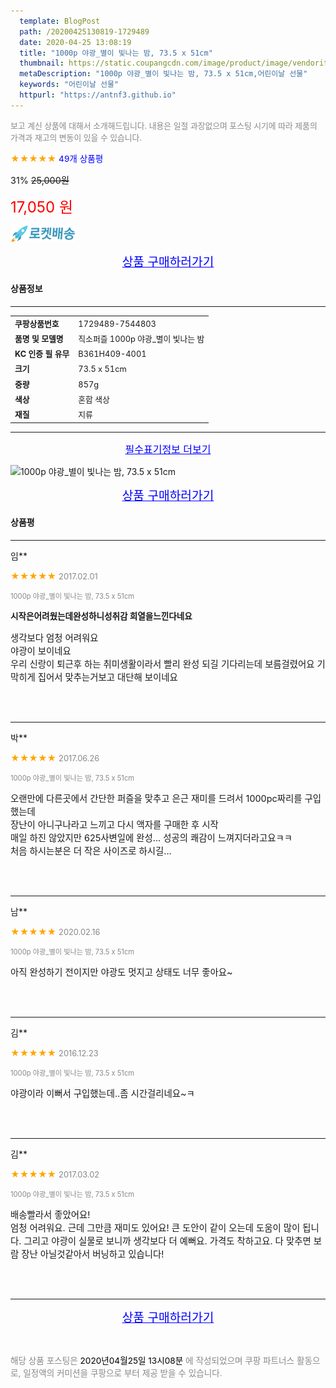 ```yaml
---
  template: BlogPost
  path: /20200425130819-1729489
  date: 2020-04-25 13:08:19
  title: "1000p 야광_별이 빛나는 밤, 73.5 x 51cm"
  thumbnail: https://static.coupangcdn.com/image/product/image/vendoritem/2016/01/20/3010182650/7a00686b-6e87-470f-ae6e-11a5902a8101.jpg
  metaDescription: "1000p 야광_별이 빛나는 밤, 73.5 x 51cm,어린이날 선물"
  keywords: "어린이날 선물"
  httpurl: "https://antnf3.github.io"
---
```

  
<span style="color: #888;font-size:0.8rem">보고 계신 상품에 대해서 소개해드립니다.
내용은 일절 과장없으며 포스팅 시기에 따라 제품의 가격과 재고의 변동이 있을 수 있습니다.</span>
  
<span style="color: orange;">★★★★★</span> <span style="color: blue;font-size: 0.85rem;">49개 상품평</span>

<span style="font-size: 0.9rem">31%</span> <span style="font-size: 0.9rem">~~25,000원~~</span>

<span style="color: red;font-size: 1.5rem;">17,050 원</span>

![로켓배송](/assets/rocket_logo.png)

<p align="center"><a href="http://me2.do/5ClAY2Rs" style="font-size: 1.2rem; color: blue;">상품 구매하러가기</a></p>

#### 상품정보

---

|                  |                       |
| ---------------- | --------------------- |
| **<span style="font-size:0.8rem;">쿠팡상품번호</span>** | <span style="font-size:0.8rem;">1729489-7544803</span> |
| **<span style="font-size:0.8rem;">품명 및 모델명</span>**    | <span style="font-size:0.8rem;">직소퍼즐 1000p 야광_별이 빛나는 밤</span>        |
| **<span style="font-size:0.8rem;">KC 인증 필 유무</span>**    | <span style="font-size:0.8rem;">B361H409-4001</span>        |
| **<span style="font-size:0.8rem;">크기</span>**    | <span style="font-size:0.8rem;">73.5 x 51cm</span>        |
| **<span style="font-size:0.8rem;">중량</span>**    | <span style="font-size:0.8rem;">857g</span>        |
| **<span style="font-size:0.8rem;">색상</span>**    | <span style="font-size:0.8rem;">혼합 색상</span>        |
| **<span style="font-size:0.8rem;">재질</span>**    | <span style="font-size:0.8rem;">지류</span>        |








---

<p align="center"><a href="http://me2.do/5ClAY2Rs" style="font-size: 1rem; color: blue;">필수표기정보 더보기</a></p>

![1000p 야광_별이 빛나는 밤, 73.5 x 51cm](http://thumbnail9.coupangcdn.com/thumbnails/remote/q89/image/product/content/vendorItem/2016/01/20/3010182650/1862e6b0-173f-4e0a-b6cd-710625d66d76.jpg)

<p align="center"><a href="http://me2.do/5ClAY2Rs" style="font-size: 1.2rem; color: blue;">상품 구매하러가기</a></p>

#### 상품평
  
---
  
임**
    
<span style="color: orange;">★★★★★</span> <span style="font-size:0.8rem;color: #888;">2017.02.01</span>
    
<span style="color: #888;font-size:0.7rem">1000p 야광_별이 빛나는 밤, 73.5 x 51cm</span>
    
<span style="font-size:0.85rem">**시작은어려웠는데완성하니성취감 희열을느낀다네요**</span>
    
<span style="font-size: 0.9rem;">생각보다 엄청 어려워요<br/>야광이 보이네요<br/>우리 신랑이 퇴근후 하는 취미생활이라서 빨리 완성 되길 기다리는데 보름걸렸어요 기막히게 집어서 맞추는거보고 대단해 보이네요</span>
    
<br>
<br>

---
  
박**
    
<span style="color: orange;">★★★★★</span> <span style="font-size:0.8rem;color: #888;">2017.06.26</span>
    
<span style="color: #888;font-size:0.7rem">1000p 야광_별이 빛나는 밤, 73.5 x 51cm</span>
    

    
<span style="font-size: 0.9rem;">오랜만에 다른곳에서 간단한 퍼즐을 맞추고 은근 재미를 드려서 1000pc짜리를 구입했는데 <br/>장난이 아니구나라고 느끼고 다시 액자를 구매한 후 시작<br/>매일 하진 않았지만 625사변일에 완성... 성공의 쾌감이 느껴지더라고요ㅋㅋ<br/>처음 하시는분은 더 작은 사이즈로 하시길...</span>
    
<br>
<br>

---
  
남**
    
<span style="color: orange;">★★★★★</span> <span style="font-size:0.8rem;color: #888;">2020.02.16</span>
    
<span style="color: #888;font-size:0.7rem">1000p 야광_별이 빛나는 밤, 73.5 x 51cm</span>
    

    
<span style="font-size: 0.9rem;">아직 완성하기 전이지만 야광도 멋지고 상태도 너무 좋아요~</span>
    
<br>
<br>

---
  
김**
    
<span style="color: orange;">★★★★★</span> <span style="font-size:0.8rem;color: #888;">2016.12.23</span>
    
<span style="color: #888;font-size:0.7rem">1000p 야광_별이 빛나는 밤, 73.5 x 51cm</span>
    

    
<span style="font-size: 0.9rem;">야광이라 이뻐서 구입했는데..좀 시간걸리네요~ㅋ</span>
    
<br>
<br>

---
  
김**
    
<span style="color: orange;">★★★★★</span> <span style="font-size:0.8rem;color: #888;">2017.03.02</span>
    
<span style="color: #888;font-size:0.7rem">1000p 야광_별이 빛나는 밤, 73.5 x 51cm</span>
    

    
<span style="font-size: 0.9rem;">배송빨라서 좋았어요!<br/>엄청 어려워요. 근데 그만큼 재미도 있어요! 큰 도안이 같이 오는데 도움이 많이 됩니다. 그리고 야광이 실물로 보니까 생각보다 더 예뻐요. 가격도 착하고요. 다 맞추면 보람 장난 아닐것같아서 버닝하고 있습니다!</span>
    
<br>
<br>


  
---
  
<p align="center"><a href="http://me2.do/5ClAY2Rs" style="font-size: 1.2rem; color: blue;">상품 구매하러가기</a></p>
  
<br>
  
<span style="font-size: 0.85rem; color: #888;">해당 상품 포스팅은 <span style="color: #000;"> 2020년04월25일 13시08분 </span> 에 작성되었으며 쿠팡 파트너스 활동으로, 일정액의 커미션을 쿠팡으로 부터 제공 받을 수 있습니다.</span>